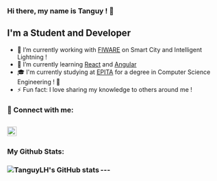 ### Hi there, my name is Tanguy ! 👋 

## I'm a Student and Developer
- 🔭 I’m currently working with [FIWARE](https://www.fiware.org/) on Smart City and Intelligent Lightning !
- 🌱 I’m currently learning [React](https://fr.reactjs.org/) and [Angular](https://angular.io/)
- 🎓 I'm currently studying at [EPITA](https://www.epita.fr/) for a degree in Computer Science Engineering ! 🌟 
- ⚡  Fun fact: I love sharing my knowledge to others around me !

### 💬 Connect with me:

[<img align="left" alt="TanguyLH | LinkedIn" width="22px" src="https://cdn.jsdelivr.net/npm/simple-icons@v3/icons/linkedin.svg" />](https://www.linkedin.com/in/tanguy-le-henaff/)
<br/>
---
<!--
**TanguyLH/TanguyLH** is a ✨ _special_ ✨ repository because its `README.md` (this file) appears on your GitHub profile.

Here are some ideas to get you started:

- 👯 I’m looking to collaborate on ...
- 🤔 I’m looking for help with ...
- 💬 Ask me about ...
- 📫 How to reach me: ...
- 😄 Pronouns: ...
-->


<h3> My Github Stats: <h3/> 
--- 

<img align="left" alt="TanguyLH's GitHub stats" src="https://github-readme-stats.vercel.app/api?username=TanguyLH&show_icons=true&hide_border=true&count_private=true" />
